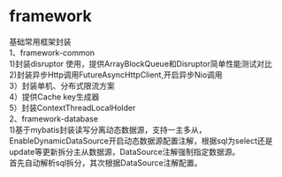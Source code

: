 # framework
基础常用框架封装  
1、framework-common  
1)封装disruptor 使用，提供ArrayBlockQueue和Disruptor简单性能测试对比  
2)封装异步Http调用FutureAsyncHttpClient,开启异步Nio调用  
3）封装单机、分布式限流方案  
4）提供Cache key生成器  
5）封装ContextThreadLocalHolder  
2、framework-database  
1)基于mybatis封装读写分离动态数据源，支持一主多从，EnableDynamicDataSource开启动态数据源配置注解，根据sql为select还是update等更新拆分主从数据源，DataSource注解强制指定数据源。  
首先自动解析sql拆分，其次根据DataSource注解配置。
